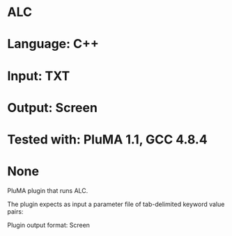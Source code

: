 # ALC
# Language: C++
# Input: TXT
# Output: Screen
# Tested with: PluMA 1.1, GCC 4.8.4
# None

PluMA plugin that runs ALC.

The plugin expects as input a parameter file of tab-delimited keyword value pairs: 

Plugin output format: Screen
